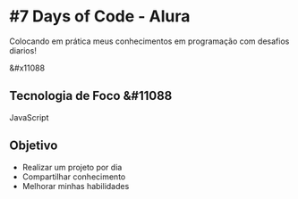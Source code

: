 <h1>#7 Days of Code - Alura</h1>

<p>Colocando em prática meus conhecimentos em programação com desafios diarios!</p>

&#x11088<h2>Tecnologia de Foco &#11088</h2>
<span>JavaScript</span>

<h2>Objetivo</h2>
<ul>
    <li>Realizar um projeto por dia</li>
    <li>Compartilhar conhecimento</li>
    <li>Melhorar minhas habilidades</li>
</ul>